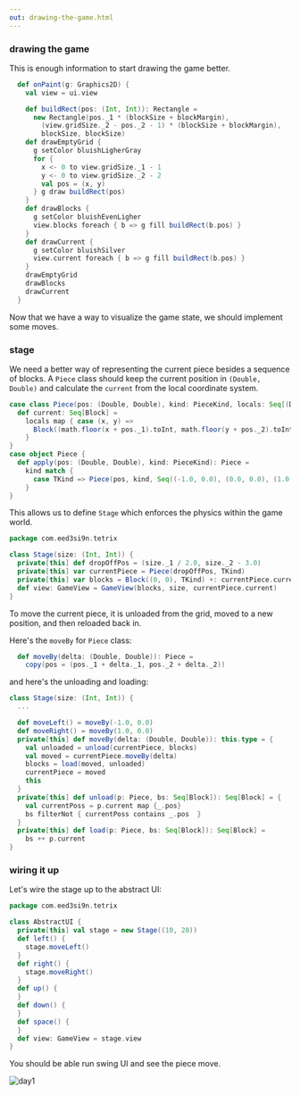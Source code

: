 ```yaml
---
out: drawing-the-game.html
---
```


### drawing the game

This is enough information to start drawing the game better.

```scala
  def onPaint(g: Graphics2D) {
    val view = ui.view

    def buildRect(pos: (Int, Int)): Rectangle =
      new Rectangle(pos._1 * (blockSize + blockMargin),
        (view.gridSize._2 - pos._2 - 1) * (blockSize + blockMargin),
        blockSize, blockSize)
    def drawEmptyGrid {
      g setColor bluishLigherGray
      for {
        x <- 0 to view.gridSize._1 - 1
        y <- 0 to view.gridSize._2 - 2
        val pos = (x, y)
      } g draw buildRect(pos)      
    }
    def drawBlocks {
      g setColor bluishEvenLigher
      view.blocks foreach { b => g fill buildRect(b.pos) }
    }
    def drawCurrent {
      g setColor bluishSilver
      view.current foreach { b => g fill buildRect(b.pos) }
    }
    drawEmptyGrid
    drawBlocks
    drawCurrent
  }
```

Now that we have a way to visualize the game state, we should implement some moves.

### stage

We need a better way of representing the current piece besides a sequence of blocks. A `Piece` class should keep the current position in `(Double, Double)` and calculate the `current` from the local coordinate system.

```scala
case class Piece(pos: (Double, Double), kind: PieceKind, locals: Seq[(Double, Double)]) {
  def current: Seq[Block] =
    locals map { case (x, y) => 
      Block((math.floor(x + pos._1).toInt, math.floor(y + pos._2).toInt), kind)
    }
}
case object Piece {
  def apply(pos: (Double, Double), kind: PieceKind): Piece =
    kind match {
      case TKind => Piece(pos, kind, Seq((-1.0, 0.0), (0.0, 0.0), (1.0, 0.0), (0.0, 1.0)))
    }
}
```

This allows us to define `Stage` which enforces the physics within the game world.

```scala
package com.eed3si9n.tetrix

class Stage(size: (Int, Int)) {
  private[this] def dropOffPos = (size._1 / 2.0, size._2 - 3.0)
  private[this] var currentPiece = Piece(dropOffPos, TKind)
  private[this] var blocks = Block((0, 0), TKind) +: currentPiece.current
  def view: GameView = GameView(blocks, size, currentPiece.current)
}
```

To move the current piece, it is unloaded from the grid, moved to a new position, and then reloaded back in.

Here's the `moveBy` for `Piece` class:

```scala
  def moveBy(delta: (Double, Double)): Piece =
    copy(pos = (pos._1 + delta._1, pos._2 + delta._2))
```

and here's the unloading and loading:

```scala
class Stage(size: (Int, Int)) {
  ...

  def moveLeft() = moveBy(-1.0, 0.0)
  def moveRight() = moveBy(1.0, 0.0)
  private[this] def moveBy(delta: (Double, Double)): this.type = {
    val unloaded = unload(currentPiece, blocks)
    val moved = currentPiece.moveBy(delta)
    blocks = load(moved, unloaded)
    currentPiece = moved
    this
  }
  private[this] def unload(p: Piece, bs: Seq[Block]): Seq[Block] = {
    val currentPoss = p.current map {_.pos}
    bs filterNot { currentPoss contains _.pos  }
  }
  private[this] def load(p: Piece, bs: Seq[Block]): Seq[Block] =
    bs ++ p.current
}
```

### wiring it up

Let's wire the stage up to the abstract UI:

```scala
package com.eed3si9n.tetrix

class AbstractUI {
  private[this] val stage = new Stage((10, 20))
  def left() {
    stage.moveLeft()
  }
  def right() {
    stage.moveRight()
  }
  def up() {
  }
  def down() {
  }
  def space() {
  }
  def view: GameView = stage.view
}
```

You should be able run swing UI and see the piece move.

![day1](http://eed3si9n.com/images/tetrix-in-scala-day1.png)
